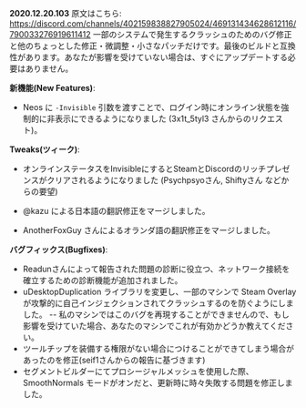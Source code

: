 **2020.12.20.103**
原文はこちら: https://discord.com/channels/402159838827905024/469131434628612116/790033276919611412
一部のシステムで発生するクラッシュのためのバグ修正と他のちょっとした修正・微調整・小さなパッチだけです。最後のビルドと互換性があります。あなたが影響を受けていない場合は、すぐにアップデートする必要はありません。

**新機能(New Features)**:
- Neos に `-Invisible` 引数を渡すことで、ログイン時にオンライン状態を強制的に非表示にできるようになりました (3x1t_5tyl3 さんからのリクエスト)。

**Tweaks(ツィーク)**:
- オンラインステータスをInvisibleにするとSteamとDiscordのリッチプレゼンスがクリアされるようになりました (Psychpsyoさん, Shiftyさん などからの要望)

- @kazu による日本語の翻訳修正をマージしました。
- AnotherFoxGuy さんによるオランダ語の翻訳修正をマージしました。

**バグフィックス(Bugfixes)**:
- Readunさんによって報告された問題の診断に役立つ、ネットワーク接続を確立するための診断機能が追加されました。
- uDesktopDuplication ライブラリを変更し、一部のマシンで Steam Overlay が攻撃的に自己インジェクションされてクラッシュするのを防ぐようにしました。
-- 私のマシンではこのバグを再現することができませんので、もし影響を受けていた場合、あなたのマシンでこれが有効かどうか教えてください。
- ツールチップを装備する権限がない場合につけることができてしまう場合があったのを修正(seif1さんからの報告に基づきます)
- セグメントビルダーにてプロシージャルメッシュを使用した際、SmoothNormals モードがオンだと、更新時に時々失敗する問題を修正しました。